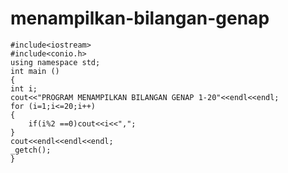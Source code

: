 # menampilkan-bilangan-genap


    #include<iostream>
    #include<conio.h>
    using namespace std;
    int main ()
    {
    int i;
    cout<<"PROGRAM MENAMPILKAN BILANGAN GENAP 1-20"<<endl<<endl;
    for (i=1;i<=20;i++)
    {
        if(i%2 ==0)cout<<i<<",";
    }
    cout<<endl<<endl<<endl;
    _getch();
    }
